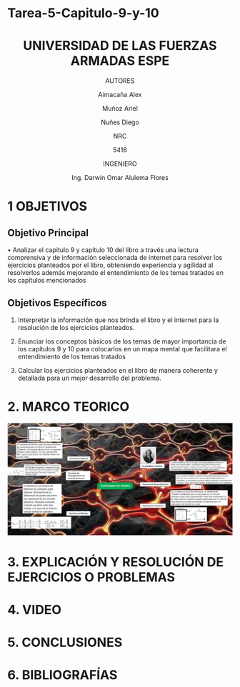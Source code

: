 # Tarea-5-Capitulo-9-y-10

<div align="center">

# UNIVERSIDAD DE LAS FUERZAS ARMADAS ESPE

AUTORES

Aimacaña Alex

Muñoz Ariel

Nuñes Diego 

NRC
  
5416

INGENIERO

Ing. Darwin Omar Alulema Flores

</div>

# 1 OBJETIVOS

## Objetivo Principal 

•	Analizar el capítulo 9 y capítulo 10 del libro a través una lectura comprensiva y de información seleccionada de internet para resolver los ejercicios planteados por el libro, obteniendo experiencia y agilidad al resolverlos además mejorando el entendimiento de los temas tratados en los capítulos mencionados

## Objetivos Específicos

1.	Interpretar la información que nos brinda el libro y el internet para la resolución de los ejercicios planteados.


2.	Enunciar los conceptos básicos de los temas de mayor importancia de los capítulos 9 y 10 para colocarlos en un mapa mental que facilitara el entendimiento de los temas tratados

3.	Calcular los ejercicios planteados en el libro de manera coherente y detallada para un mejor desarrollo del problema. 

# 2. MARCO TEORICO

![image](https://github.com/Jhosu115/Tarea-5-Capitulo-9-y-10/blob/main/WhatsApp%20Image%202021-07-20%20at%209.05.18%20PM.jpeg)

# **3. EXPLICACIÓN Y RESOLUCIÓN DE EJERCICIOS O PROBLEMAS**

# 4. VIDEO


# 5. CONCLUSIONES

# 6. BIBLIOGRAFÍAS

